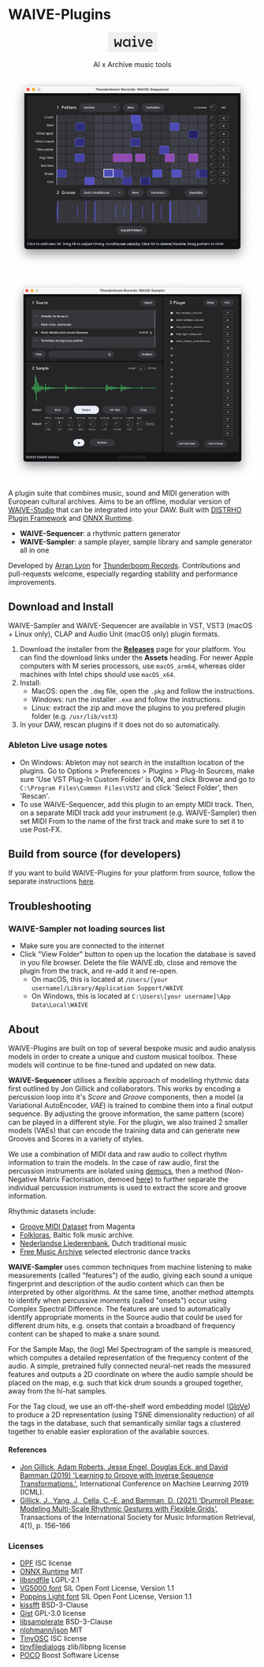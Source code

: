 # WAIVE-Plugins

<p align="center">
    <img src="assets/logo.png">
</p>
<p align="center">
    AI x Archive music tools
</p>

<p align="center">
    <img 
        src="assets/WAIVE_Sequencer.png" 
        width="500"
        alt="WAIVE-Sequencer screenshot"
    >
</p>

<p align="center">
    <img 
        src="assets/WAIVE_Sampler.png" 
        width="500"
        alt="WAIVE-Sampler screenshot"
    >
</p>

A plugin suite that combines music, sound and MIDI generation with European cultural archives. 
Aims to be an offline, modular version of [WAIVE-Studio](https://www.waive.studio/) that can be integrated into your DAW.
Built with [DISTRHO Plugin Framework](https://github.com/DISTRHO/DPF) and [ONNX Runtime](https://github.com/microsoft/onnxruntime).

- **WAIVE-Sequencer**: a rhythmic pattern generator
- **WAIVE-Sampler**: a sample player, sample library and sample generator all in one

Developed by [Arran Lyon](https://arranlyon.com) for [Thunderboom Records](https://www.thunderboomrecords.com). Contributions and pull-requests welcome, especially regarding stability and performance improvements.

## Download and Install
WAIVE-Sampler and WAIVE-Sequencer are available in VST, VST3 (macOS + Linux only), CLAP and Audio Unit (macOS only) plugin formats. 

1. Download the installer from the [**Releases**](https://github.com/ThunderboomRecords/WAIVE/releases) page for your platform. You can find the download links under the **Assets** heading. For newer Apple computers with M series processors, use `macOS_arm64`, whereas older machines with Intel chips should use `macOS_x64`. 
2. Install:
    - MacOS: open the `.dmg` file, open the `.pkg` and follow the instructions.
    - Windows: run the installer `.exe` and follow the instructions.
    - Linux: extract the zip and move the plugins to you prefered plugin folder (e.g. `/usr/lib/vst3`)
3. In your DAW, rescan plugins if it does not do so automatically.

### Ableton Live usage notes
- On Windows: Ableton may not search in the installtion location of the plugins. Go to Options > Preferences > Plugins > Plug-In Sources, make sure 'Use VST Plug-In Custom Folder' is ON, and click Browse and go to `C:\Program Files\Common Files\VST2` and click 'Select Folder', then 'Rescan'.
- To use WAIVE-Sequencer, add this plugin to an empty MIDI track. Then, on a separate MIDI track add your instrument (e.g. WAIVE-Sampler) then set MIDI From to the name of the first track and make sure to set it to use Post-FX.

## Build from source (for developers)
If you want to build WAIVE-Plugins for your platform from source, follow the separate instructions [here](BUILD_INSTRUCTIONS.md).

## Troubleshooting
### WAIVE-Sampler not loading sources list
- Make sure you are connected to the internet
- Click "View Folder" button to open up the location the database is saved in you file browser. Delete the file WAIVE.db, close and remove the plugin from the track, and re-add it and re-open.
  - On macOS, this is located at `/Users/[your username]/Library/Application Support/WAIVE`
  - On Windows, this is located at `C:\Users\[your username]\App Data\Local\WAIVE`
 
## About
WAIVE-Plugins are built on top of several bespoke music and audio analysis models in order to create a unique and custom musical toolbox. These models will continue to be fine-tuned and updated on new data. 

**WAIVE-Sequencer** utilises a flexible approach of modelling rhythmic data first outlined by Jon Gillick and collaborators. This works by encoding a percussion loop into it's *Score* and *Groove* components, then a model (a Variational AutoEncoder, *VAE*) is trained to combine them into a final output sequence. By adjusting the groove information, the same pattern (score) can be played in a different style. For the plugin, we also trained 2 smaller models (VAEs) that can encode the training data and can generate new Grooves and Scores in a variety of styles. 

We use a combination of MIDI data and raw audio to collect rhythm information to train the models. In the case of raw audio, first the percussion instruments are isolated using [demucs](https://github.com/facebookresearch/demucs), then a method (Non-Negative Matrix Factorisation, demoed [here](https://www.audiolabs-erlangen.de/resources/MIR/2016-IEEE-TASLP-DrumSeparation/AmenBreak)) to further separate the individual percussion instruments is used to extract the score and groove information. 

Rhythmic datasets include:
- [Groove MIDI Dataset](https://magenta.tensorflow.org/datasets/groove) from Magenta
- [Folkloras](http://etnomuzikologai.lmta.lt/), Baltic folk music archive.
- [Nederlandse Liederenbank](https://www.liederenbank.nl/), Dutch traditional music
- [Free Music Archive](https://freemusicarchive.org/) selected electronic dance tracks

**WAIVE-Sampler** uses common techniques from machine listening to make measurements (called "features") of the audio, giving each sound a unique fingerprint and description of the audio content which can then be interpreted by other algorithms. At the same time, another method attempts to identify when percussive moments (called "onsets") occur using Complex Spectral Difference. The features are used to automatically identify appropriate moments in the Source audio that could be used for different drum hits, e.g. onsets that contain a broadband of frequency content can be shaped to make a snare sound.

For the Sample Map, the (log) Mel Spectrogram of the sample is measured, which computes a detailed representation of the frequency content of the audio. A simple, pretrained fully connected neural-net reads the measured features and outputs a 2D coordinate on where the audio sample should be placed on the map, e.g. such that kick drum sounds a grouped together, away from the hi-hat samples.

For the Tag cloud, we use an off-the-shelf word embedding model ([GloVe](https://nlp.stanford.edu/projects/glove/)) to produce a 2D representation (using TSNE dimensionality reduction) of all the tags in the database, such that semantically similar tags a clustered together to enable easier exploration of the available sources.
  
#### References
- [Jon Gillick, Adam Roberts, Jesse Engel, Douglas Eck, and David Bamman (2019) 'Learning to Groove with Inverse Sequence Transformations.'](https://magenta.tensorflow.org/datasets/groove), International Conference on Machine Learning 2019 (ICML). 
- [Gillick, J., Yang, J., Cella, C.-E. and Bamman, D. (2021) ‘Drumroll Please: Modeling Multi-Scale Rhythmic Gestures with Flexible Grids’](https://transactions.ismir.net/articles/10.5334/tismir.98#42-data-representations-for-comparison), Transactions of the International Society for Music Information Retrieval, 4(1), p. 156–166

### Licenses

- [DPF](https://github.com/DISTRHO/DPF?tab=ISC-1-ov-file) ISC license
- [ONNX Runtime](https://github.com/microsoft/onnxruntime) MIT
- [libsndfile](https://github.com/libsndfile/libsndfile?tab=LGPL-2.1-1-ov-file) LGPL-2.1 
- [VG5000 font](https://velvetyne.fr/fonts/vg5000/) SIL Open Font License, Version 1.1
- [Poppins Light font](https://fonts.google.com/specimen/Poppins) SIL Open Font License, Version 1.1
- [kissfft](https://github.com/mborgerding/kissfft) BSD-3-Clause
- [Gist](https://github.com/adamstark/Gist) GPL-3.0 license
- [libsamplerate](https://github.com/libsndfile/libsamplerate) BSD-3-Clause
- [nlohmann/json](https://github.com/nlohmann/json) MIT
- [TinyOSC](https://github.com/mhroth/tinyosc/tree/master) ISC license
- [tinyfiledialogs](https://sourceforge.net/projects/tinyfiledialogs/) zlib/libpng license
- [POCO](https://github.com/pocoproject/poco) Boost Software License
